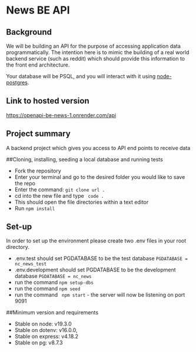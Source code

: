 # News BE API

## Background

We will be building an API for the purpose of accessing application data programmatically. The intention here is to mimic the building of a real world backend service (such as reddit) which should provide this information to the front end architecture.

Your database will be PSQL, and you will interact with it using [node-postgres](https://node-postgres.com/).

## Link to hosted version

https://openapi-be-news-1.onrender.com/api

## Project summary

A backend project which gives you access to API end points to receive data

##Cloning, installing, seeding a local database and running tests

- Fork the repository
- Enter your terminal and go to the desired folder you would like to save the repo
- Enter the command: `git clone url .`
- cd into the new file and type ` code .`
- This should open the file directories within a text editor
- Run `npm install`

## Set-up

In order to set up the environment please create two .env files in your root directory.

- .env.test should set PGDATABASE to be the test database
  `PGDATABASE = nc_news_test`
- .env.development should set PGDATABASE to be the development database
  `PGDATABASE = nc_news`
- run the command `npm setup-dbs`
- run the command `npm seed`
- run the command ` npm start` - the server will now be listening on port 9091

##Minimum version and requirements

- Stable on node: v19.3.0
- Stable on dotenv: v16.0.0,
- Stable on express: v4.18.2
- Stable on pg: v8.7.3
